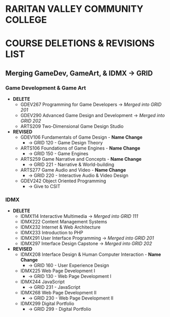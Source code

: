 # RARITAN VALLEY COMMUNITY COLLEGE

# COURSE DELETIONS & REVISIONS LIST
## Merging GameDev, GameArt, & IDMX → GRID

### Game Development & Game Art
- **DELETE**
    - GDEV267 Programming for Game Developers → *Merged into GRID 201*
    - GDEV290 Advanced Game Design and Development → *Merged into GRID 202*
    - ARTS209 Two-Dimensional Game Design Studio
- **REVISED**
    - GDEV106 Fundamentals of Game Design - **Name Change**
        - → GRID 120 - Game Design Theory
    - ARTS106 Foundations of Game Engines​ - **Name Change**
        - → GRID 150 - Game Engines
    - ARTS259 Game Narrative and Concepts - **Name Change**
        - → GRID 221 - Narrative & World-building
    - ARTS277 Game Audio and Video - **Name Change**
        - → GRID 220 - Interactive Audio & Video Design
    - GDEV242 Object Oriented Programming
        - → Give to CSIT

### IDMX
- **DELETE**
    - IDMX114 Interactive Multimedia → *Merged into GRID 111*
    - IDMX222 Content Management Systems
    - IDMX232 Internet & Web Architecture
    - IDMX233 Introduction to PHP
    - IDMX291 User Interface Programming → *Merged into GRID 201*
    - IDMX297​ Interface Design Capstone​ → *Merged into GRID 202*
- **REVISED**
    - IDMX208 Interface Design & Human Computer Interaction​​ - **Name Change**
        - → GRID 160 - User Experience Design
    - IDMX225 Web Page Development I
        - → GRID 130 - Web Page Development I
    - IDMX244 JavaScript
        - → GRID 231 - JavaScript
    - IDMX268 Web Page Development II
        - → GRID 230 - Web Page Development II
    - IDMX299 Digital Portfolio
        - → GRID 299 - Digital Portfolio








